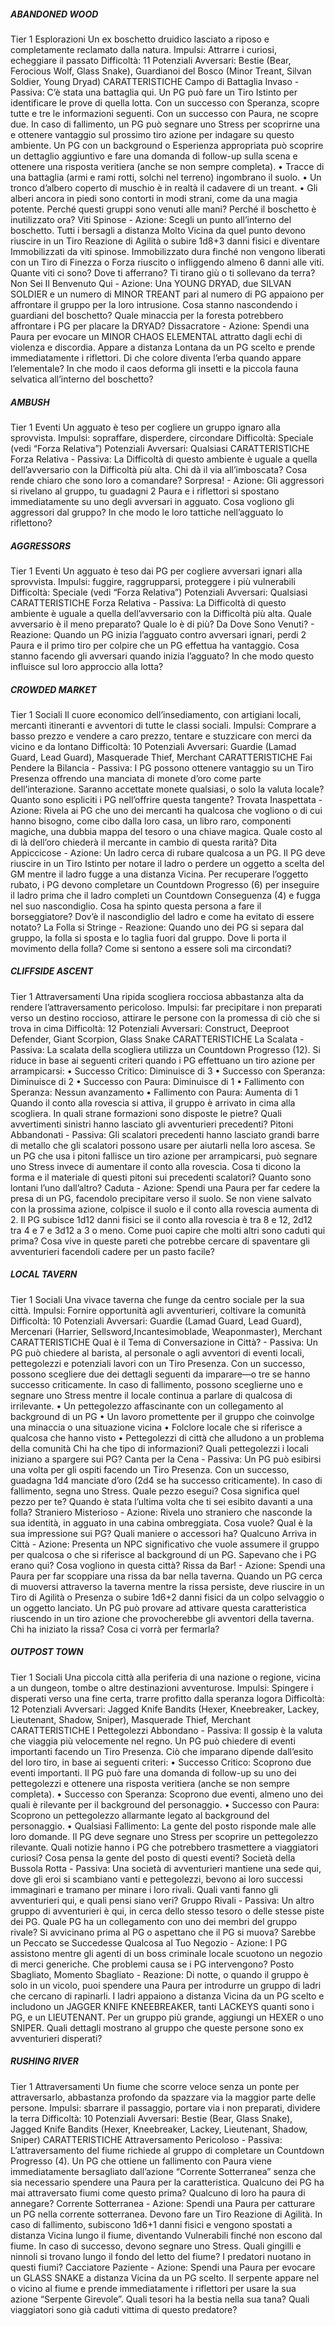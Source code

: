 ##### ABANDONED WOOD
Tier 1 Esplorazioni
Un ex boschetto druidico lasciato a riposo e completamente reclamato dalla natura.
Impulsi: Attrarre i curiosi, echeggiare il passato
Difficoltà: 11
Potenziali Avversari: Bestie (Bear, Ferocious Wolf, Glass Snake), Guardianoi del Bosco (Minor Treant, Silvan Soldier, Young Dryad)
CARATTERISTICHE
Campo di Battaglia Invaso - Passiva: C’è stata una battaglia qui. Un PG può fare un Tiro Istinto per identificare le prove di quella lotta. Con un successo con Speranza, scopre tutte e tre le informazioni seguenti. Con un successo con Paura, ne scopre due. In caso di fallimento, un PG può segnare uno Stress per scoprirne una e ottenere vantaggio sul prossimo tiro azione per indagare su questo ambiente. Un PG con un background o Esperienza appropriata può scoprire un dettaglio aggiuntivo e fare una domanda di follow-up sulla scena e ottenere una risposta veritiera (anche se non sempre completa).
• Tracce di una battaglia (armi e rami rotti, solchi nel terreno) ingombrano il suolo.
• Un tronco d’albero coperto di muschio è in realtà il cadavere di un treant.
• Gli alberi ancora in piedi sono contorti in modi strani, come da una magia potente.
Perché questi gruppi sono venuti alle mani? Perché il boschetto è inutilizzato ora?
Viti Spinose - Azione: Scegli un punto all’interno del boschetto. Tutti i bersagli a distanza Molto Vicina da quel punto devono riuscire in un Tiro Reazione di Agilità o subire 1d8+3 danni fisici e diventare Immobilizzati da viti spinose. Immobilizzato dura finché non vengono liberati con un Tiro di Finezza o Forza riuscito o infliggendo almeno 6 danni alle viti. Quante viti ci sono? Dove ti afferrano? Ti tirano giù o ti sollevano da terra?
Non Sei Il Benvenuto Qui - Azione: Una YOUNG DRYAD, due SILVAN SOLDIER e un numero di MINOR TREANT pari al numero di PG appaiono per affrontare il gruppo per la loro intrusione. Cosa stanno nascondendo i guardiani del boschetto? Quale minaccia per la foresta potrebbero affrontare i PG per placare la DRYAD?
Dissacratore - Azione: Spendi una Paura per evocare un MINOR CHAOS ELEMENTAL attratto dagli echi di violenza e discordia. Appare a distanza Lontana da un PG scelto e prende immediatamente i riflettori. Di che colore diventa l’erba quando appare l’elementale? In che modo il caos deforma gli insetti e la piccola fauna selvatica all’interno del boschetto?

##### AMBUSH
Tier 1 Eventi
Un agguato è teso per cogliere un gruppo ignaro alla sprovvista.
Impulsi: sopraffare, disperdere, circondare
Difficoltà: Speciale (vedi “Forza Relativa”)
Potenziali Avversari: Qualsiasi
CARATTERISTICHE
Forza Relativa - Passiva: La Difficoltà di questo ambiente è uguale a quella dell’avversario con la Difficoltà più alta. Chi dà il via all’imboscata? Cosa rende chiaro che sono loro a comandare?
Sorpresa! - Azione: Gli aggressori si rivelano al gruppo, tu guadagni 2 Paura e i riflettori si spostano immediatamente su uno degli avversari in agguato. Cosa vogliono gli aggressori dal gruppo? In che modo le loro tattiche nell’agguato lo riflettono?

##### AGGRESSORS
Tier 1 Eventi
Un agguato è teso dai PG per cogliere avversari ignari alla sprovvista.
Impulsi: fuggire, raggrupparsi, proteggere i più vulnerabili
Difficoltà: Speciale (vedi “Forza Relativa”)
Potenziali Avversari: Qualsiasi
CARATTERISTICHE
Forza Relativa - Passiva: La Difficoltà di questo ambiente è uguale a quella dell’avversario con la Difficoltà più alta. Quale avversario è il meno preparato? Quale lo è di più?
Da Dove Sono Venuti? - Reazione: Quando un PG inizia l’agguato contro avversari ignari, perdi 2 Paura e il primo tiro per colpire che un PG effettua ha vantaggio. Cosa stanno facendo gli avversari quando inizia l’agguato? In che modo questo influisce sul loro approccio alla lotta?

##### CROWDED MARKET
Tier 1 Sociali
Il cuore economico dell’insediamento, con artigiani locali, mercanti itineranti e avventori di tutte le classi sociali.
Impulsi: Comprare a basso prezzo e vendere a caro prezzo, tentare e stuzzicare con merci da vicino e da lontano
Difficoltà: 10
Potenziali Avversari: Guardie (Lamad Guard, Lead Guard), Masquerade Thief, Merchant
CARATTERISTICHE
Fai Pendere la Bilancia - Passiva: I PG possono ottenere vantaggio su un Tiro Presenza offrendo una manciata di monete d’oro come parte dell’interazione. Saranno accettate monete qualsiasi, o solo la valuta locale? Quanto sono espliciti i PG nell’offrire questa tangente?
Trovata Inaspettata - Azione: Rivela ai PG che uno dei mercanti ha qualcosa che vogliono o di cui hanno bisogno, come cibo dalla loro casa, un libro raro, componenti magiche, una dubbia mappa del tesoro o una chiave magica. Quale costo al di là dell’oro chiederà il mercante in cambio di questa rarità?
Dita Appiccicose - Azione: Un ladro cerca di rubare qualcosa a un PG. Il PG deve riuscire in un Tiro Istinto per notare il ladro o perdere un oggetto a scelta del GM mentre il ladro fugge a una distanza Vicina. Per recuperare l’oggetto rubato, i PG devono completare un Countdown Progresso (6) per inseguire il ladro prima che il ladro completi un Countdown Conseguenza (4) e fugga nel suo nascondiglio. Cosa ha spinto questa persona a fare il borseggiatore? Dov’è il nascondiglio del ladro e come ha evitato di essere notato?
La Folla si Stringe - Reazione: Quando uno dei PG si separa dal gruppo, la folla si sposta e lo taglia fuori dal gruppo. Dove li porta il movimento della folla? Come si sentono a essere soli ma circondati?

##### CLIFFSIDE ASCENT
Tier 1 Attraversamenti
Una ripida scogliera rocciosa abbastanza alta da rendere l’attraversamento pericoloso.
Impulsi: far precipitare i non preparati verso un destino roccioso, attirare le persone con la promessa di ciò che si trova in cima
Difficoltà: 12
Potenziali Avversari: Construct, Deeproot Defender, Giant Scorpion, Glass Snake
CARATTERISTICHE
La Scalata - Passiva: La scalata della scogliera utilizza un Countdown Progresso (12). Si riduce in base ai seguenti criteri quando i PG effettuano un tiro azione per arrampicarsi:
• Successo Critico: Diminuisce di 3
• Successo con Speranza: Diminuisce di 2
• Successo con Paura: Diminuisce di 1
• Fallimento con Speranza: Nessun avanzamento
• Fallimento con Paura: Aumenta di 1
Quando il conto alla rovescia si attiva, il gruppo è arrivato in cima alla scogliera. In quali strane formazioni sono disposte le pietre? Quali avvertimenti sinistri hanno lasciato gli avventurieri precedenti?
Pitoni Abbandonati - Passiva: Gli scalatori precedenti hanno lasciato grandi barre di metallo che gli scalatori possono usare per aiutarli nella loro ascesa. Se un PG che usa i pitoni fallisce un tiro azione per arrampicarsi, può segnare uno Stress invece di aumentare il conto alla rovescia. Cosa ti dicono la forma e il materiale di questi pitoni sui precedenti scalatori? Quanto sono lontani l’uno dall’altro?
Caduta - Azione: Spendi una Paura per far cedere la presa di un PG, facendolo precipitare verso il suolo. Se non viene salvato con la prossima azione, colpisce il suolo e il conto alla rovescia aumenta di 2. Il PG subisce 1d12 danni fisici se il conto alla rovescia è tra 8 e 12, 2d12 tra 4 e 7 e 3d12 a 3 o meno. Come puoi capire che molti altri sono caduti qui prima? Cosa vive in queste pareti che potrebbe cercare di spaventare gli avventurieri facendoli cadere per un pasto facile?

##### LOCAL TAVERN
Tier 1 Sociali
Una vivace taverna che funge da centro sociale per la sua città.
Impulsi: Fornire opportunità agli avventurieri, coltivare la comunità
Difficoltà: 10
Potenziali Avversari: Guardie (Lamad Guard, Lead Guard), Mercenari (Harrier, Sellsword,Incantesimoblade, Weaponmaster), Merchant
CARATTERISTICHE
Qual è il Tema di Conversazione in Città? - Passiva: Un PG può chiedere al barista, al personale o agli avventori di eventi locali, pettegolezzi e potenziali lavori con un Tiro Presenza. Con un successo, possono scegliere due dei dettagli seguenti da imparare—o tre se hanno successo criticamente. In caso di fallimento, possono sceglierne uno e segnare uno Stress mentre il locale continua a parlare di qualcosa di irrilevante.
• Un pettegolezzo affascinante con un collegamento al background di un PG
• Un lavoro promettente per il gruppo che coinvolge una minaccia o una situazione vicina
• Folclore locale che si riferisce a qualcosa che hanno visto
• Pettegolezzi di città che alludono a un problema della comunità
Chi ha che tipo di informazioni? Quali pettegolezzi i locali iniziano a spargere sui PG?
Canta per la Cena - Passiva: Un PG può esibirsi una volta per gli ospiti facendo un Tiro Presenza. Con un successo, guadagna 1d4 manciate d’oro (2d4 se ha successo criticamente). In caso di fallimento, segna uno Stress. Quale pezzo esegui? Cosa significa quel pezzo per te? Quando è stata l’ultima volta che ti sei esibito davanti a una folla?
Straniero Misterioso - Azione: Rivela uno straniero che nasconde la sua identità, in agguato in una cabina ombreggiata. Cosa vuole? Qual è la sua impressione sui PG? Quali maniere o accessori ha?
Qualcuno Arriva in Città - Azione: Presenta un NPC significativo che vuole assumere il gruppo per qualcosa o che si riferisce al background di un PG. Sapevano che i PG erano qui? Cosa vogliono in questa città?
Rissa da Bar! - Azione: Spendi una Paura per far scoppiare una rissa da bar nella taverna. Quando un PG cerca di muoversi attraverso la taverna mentre la rissa persiste, deve riuscire in un Tiro di Agilità o Presenza o subire 1d6+2 danni fisici da un colpo selvaggio o un oggetto lanciato. Un PG può provare ad attivare questa caratteristica riuscendo in un tiro azione che provocherebbe gli avventori della taverna. Chi ha iniziato la rissa? Cosa ci vorrà per fermarla?

##### OUTPOST TOWN
Tier 1 Sociali
Una piccola città alla periferia di una nazione o regione, vicina a un dungeon, tombe o altre destinazioni avventurose.
Impulsi: Spingere i disperati verso una fine certa, trarre profitto dalla speranza logora
Difficoltà: 12
Potenziali Avversari: Jagged Knife Bandits (Hexer, Kneebreaker, Lackey, Lieutenant, Shadow, Sniper), Masquerade Thief, Merchant
CARATTERISTICHE
I Pettegolezzi Abbondano - Passiva: Il gossip è la valuta che viaggia più velocemente nel regno. Un PG può chiedere di eventi importanti facendo un Tiro Presenza. Ciò che imparano dipende dall’esito del loro tiro, in base ai seguenti criteri:
• Successo Critico: Scoprono due eventi importanti. Il PG può fare una domanda di follow-up su uno dei pettegolezzi e ottenere una risposta veritiera (anche se non sempre completa).
• Successo con Speranza: Scoprono due eventi, almeno uno dei quali è rilevante per il background del personaggio.
• Successo con Paura: Scoprono un pettegolezzo allarmante legato al background del personaggio.
• Qualsiasi Fallimento: La gente del posto risponde male alle loro domande. Il PG deve segnare uno Stress per scoprire un pettegolezzo rilevante.
Quali notizie hanno i PG che potrebbero trasmettere a viaggiatori curiosi? Cosa pensa la gente del posto di questi eventi?
Società della Bussola Rotta - Passiva: Una società di avventurieri mantiene una sede qui, dove gli eroi si scambiano vanti e pettegolezzi, bevono ai loro successi immaginari e tramano per minare i loro rivali. Quali vanti fanno gli avventurieri qui, e quali pensi siano veri?
Gruppo Rivali - Passiva: Un altro gruppo di avventurieri è qui, in cerca dello stesso tesoro o delle stesse piste dei PG. Quale PG ha un collegamento con uno dei membri del gruppo rivale? Si avvicinano prima al PG o aspettano che il PG si muova?
Sarebbe un Peccato se Succedesse Qualcosa al Tuo Negozio - Azione: I PG assistono mentre gli agenti di un boss criminale locale scuotono un negozio di merci generiche. Che problemi causa se i PG intervengono?
Posto Sbagliato, Momento Sbagliato - Reazione: Di notte, o quando il gruppo è solo in un vicolo, puoi spendere una Paura per introdurre un gruppo di ladri che cercano di rapinarli. I ladri appaiono a distanza Vicina da un PG scelto e includono un JAGGER KNIFE KNEEBREAKER, tanti LACKEYS quanti sono i PG, e un LIEUTENANT. Per un gruppo più grande, aggiungi un HEXER o uno SNIPER. Quali dettagli mostrano al gruppo che queste persone sono ex avventurieri disperati?

##### RUSHING RIVER
Tier 1 Attraversamenti
Un fiume che scorre veloce senza un ponte per attraversarlo, abbastanza profondo da spazzare via la maggior parte delle persone.
Impulsi: sbarrare il passaggio, portare via i non preparati, dividere la terra
Difficoltà: 10
Potenziali Avversari: Bestie (Bear, Glass Snake), Jagged Knife Bandits (Hexer, Kneebreaker, Lackey, Lieutenant, Shadow, Sniper)
CARATTERISTICHE
Attraversamento Pericoloso - Passiva: L’attraversamento del fiume richiede al gruppo di completare un Countdown Progresso (4). Un PG che ottiene un fallimento con Paura viene immediatamente bersagliato dall’azione “Corrente Sotterranea” senza che sia necessario spendere una Paura per la caratteristica. Qualcuno dei PG ha mai attraversato fiumi come questo prima? Qualcuno di loro ha paura di annegare?
Corrente Sotterranea - Azione: Spendi una Paura per catturare un PG nella corrente sotterranea. Devono fare un Tiro Reazione di Agilità. In caso di fallimento, subiscono 1d6+1 danni fisici e vengono spostati a distanza Vicina lungo il fiume, diventando Vulnerabili finché non escono dal fiume. In caso di successo, devono segnare uno Stress. Quali gingilli e ninnoli si trovano lungo il fondo del letto del fiume? I predatori nuotano in questi fiumi?
Cacciatore Paziente - Azione: Spendi una Paura per evocare un GLASS SNAKE a distanza Vicina da un PG scelto. Il serpente appare nel o vicino al fiume e prende immediatamente i riflettori per usare la sua azione “Serpente Girevole”. Quali tesori ha la bestia nella sua tana? Quali viaggiatori sono già caduti vittima di questo predatore?